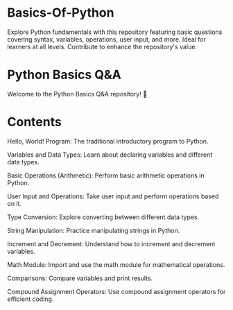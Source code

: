 # Basics-Of-Python
Explore Python fundamentals with this repository featuring basic questions covering syntax, variables, operations, user input, and more. Ideal for learners at all levels. Contribute to enhance the repository's value.

# Python Basics Q&A
Welcome to the Python Basics Q&A repository! 🐍

# Contents
Hello, World! Program: The traditional introductory program to Python.

Variables and Data Types: Learn about declaring variables and different data types.

Basic Operations (Arithmetic): Perform basic arithmetic operations in Python.

User Input and Operations: Take user input and perform operations based on it.

Type Conversion: Explore converting between different data types.

String Manipulation: Practice manipulating strings in Python.

Increment and Decrement: Understand how to increment and decrement variables.

Math Module: Import and use the math module for mathematical operations.

Comparisons: Compare variables and print results.

Compound Assignment Operators: Use compound assignment operators for efficient coding.


